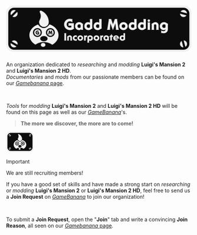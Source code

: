 <h1 align="center">
  <img src="Logo.png" width="600">
</h1>

An organization dedicated to *researching* and *modding* **Luigi's Mansion 2** and **Luigi's Mansion 2 HD**.<br>
*Documentaries* and *mods* from our passionate members can be found on our [*Gamebanana* page](https://gamebanana.com/studios/37863).

<br>

*Tools* for *modding* **Luigi's Mansion 2** and **Luigi's Mansion 2 HD** will be found on this page as well as our [*GameBanana*](https://gamebanana.com/studios/37863)'s.
> **The more we discover, the more are to come!**

<img src="Flag.png" width="75">

<br>

> [!IMPORTANT]
> We are still recruiting members!<br>
>
> If you have a good set of skills and have made a strong start on *researching* or *modding* **Luigi's Mansion 2** or **Luigi's Mansion 2 HD**, feel free to send us a **Join Request** on [*GameBanana*](https://gamebanana.com/studios/37863) to join our organization!

<br>

To submit a **Join Request**, open the "**Join**" tab and write a convincing **Join Reason**, all seen on our [*Gamebanana* page](https://gamebanana.com/studios/37863).